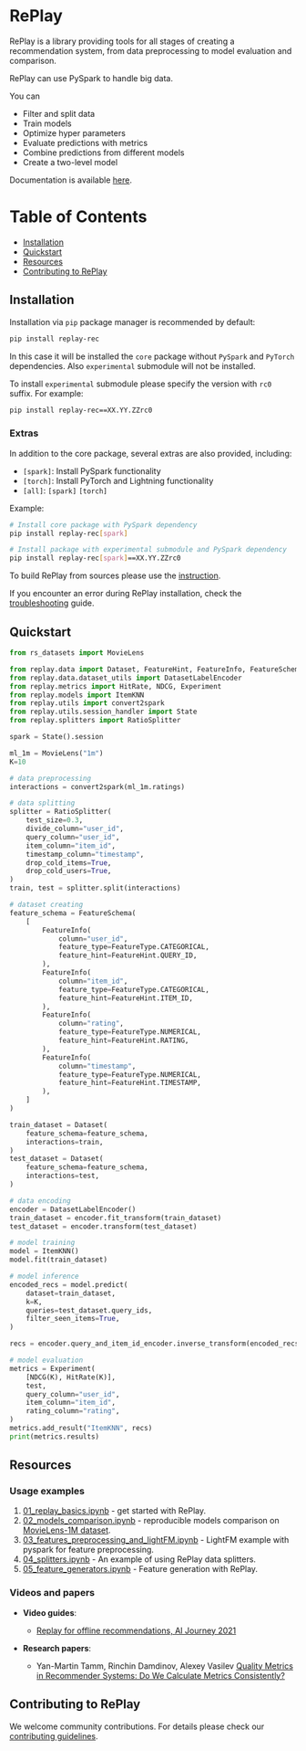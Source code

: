 # RePlay

RePlay is a library providing tools for all stages of creating a recommendation system, from data preprocessing to model evaluation and comparison.

RePlay can use PySpark to handle big data.

You can

- Filter and split data
- Train models
- Optimize hyper parameters
- Evaluate predictions with metrics
- Combine predictions from different models
- Create a two-level model

Documentation is available [here](https://sb-ai-lab.github.io/RePlay/).

<a name="toc"></a>
# Table of Contents

* [Installation](#installation)
* [Quickstart](#quickstart)
* [Resources](#examples)
* [Contributing to RePlay](#contributing)


<a name="installation"></a>
## Installation

Installation via `pip` package manager is recommended by default:

```bash
pip install replay-rec
```

In this case it will be installed the `core` package without `PySpark` and `PyTorch` dependencies.
Also `experimental` submodule will not be installed.

To install `experimental` submodule please specify the version with `rc0` suffix.
For example:

```bash
pip install replay-rec==XX.YY.ZZrc0
```

### Extras

In addition to the core package, several extras are also provided, including:
- `[spark]`: Install PySpark functionality
- `[torch]`: Install PyTorch and Lightning functionality
- `[all]`: `[spark]` `[torch]`

Example:
```bash
# Install core package with PySpark dependency
pip install replay-rec[spark]

# Install package with experimental submodule and PySpark dependency
pip install replay-rec[spark]==XX.YY.ZZrc0
```

To build RePlay from sources please use the [instruction](CONTRIBUTING.md#installing-from-the-source).

If you encounter an error during RePlay installation, check the [troubleshooting](https://sb-ai-lab.github.io/RePlay/pages/installation.html#troubleshooting) guide.


<a name="quickstart"></a>
## Quickstart

```python
from rs_datasets import MovieLens

from replay.data import Dataset, FeatureHint, FeatureInfo, FeatureSchema, FeatureType
from replay.data.dataset_utils import DatasetLabelEncoder
from replay.metrics import HitRate, NDCG, Experiment
from replay.models import ItemKNN
from replay.utils import convert2spark
from replay.utils.session_handler import State
from replay.splitters import RatioSplitter

spark = State().session

ml_1m = MovieLens("1m")
K=10

# data preprocessing
interactions = convert2spark(ml_1m.ratings)

# data splitting
splitter = RatioSplitter(
    test_size=0.3,
    divide_column="user_id",
    query_column="user_id",
    item_column="item_id",
    timestamp_column="timestamp",
    drop_cold_items=True,
    drop_cold_users=True,
)
train, test = splitter.split(interactions)

# dataset creating
feature_schema = FeatureSchema(
    [
        FeatureInfo(
            column="user_id",
            feature_type=FeatureType.CATEGORICAL,
            feature_hint=FeatureHint.QUERY_ID,
        ),
        FeatureInfo(
            column="item_id",
            feature_type=FeatureType.CATEGORICAL,
            feature_hint=FeatureHint.ITEM_ID,
        ),
        FeatureInfo(
            column="rating",
            feature_type=FeatureType.NUMERICAL,
            feature_hint=FeatureHint.RATING,
        ),
        FeatureInfo(
            column="timestamp",
            feature_type=FeatureType.NUMERICAL,
            feature_hint=FeatureHint.TIMESTAMP,
        ),
    ]
)

train_dataset = Dataset(
    feature_schema=feature_schema,
    interactions=train,
)
test_dataset = Dataset(
    feature_schema=feature_schema,
    interactions=test,
)

# data encoding
encoder = DatasetLabelEncoder()
train_dataset = encoder.fit_transform(train_dataset)
test_dataset = encoder.transform(test_dataset)

# model training
model = ItemKNN()
model.fit(train_dataset)

# model inference
encoded_recs = model.predict(
    dataset=train_dataset,
    k=K,
    queries=test_dataset.query_ids,
    filter_seen_items=True,
)

recs = encoder.query_and_item_id_encoder.inverse_transform(encoded_recs)

# model evaluation
metrics = Experiment(
    [NDCG(K), HitRate(K)],
    test,
    query_column="user_id",
    item_column="item_id",
    rating_column="rating",
)
metrics.add_result("ItemKNN", recs)
print(metrics.results)
```

<a name="examples"></a>
## Resources

### Usage examples
1. [01_replay_basics.ipynb](https://github.com/sb-ai-lab/RePlay/blob/main/experiments/01_replay_basics.ipynb) - get started with RePlay.
2. [02_models_comparison.ipynb](https://github.com/sb-ai-lab/RePlay/blob/main/experiments/02_models_comparison.ipynb) - reproducible models comparison on [MovieLens-1M dataset](https://grouplens.org/datasets/movielens/1m/).
3. [03_features_preprocessing_and_lightFM.ipynb](https://github.com/sb-ai-lab/RePlay/blob/main/experiments/03_features_preprocessing_and_lightFM.ipynb) - LightFM example with pyspark for feature preprocessing.
3. [04_splitters.ipynb](https://github.com/sb-ai-lab/RePlay/blob/main/experiments/04_splitters.ipynb) - An example of using RePlay data splitters.
3. [05_feature_generators.ipynb](https://github.com/sb-ai-lab/RePlay/blob/main/experiments/05_feature_generators.ipynb) - Feature generation with RePlay.


### Videos and papers
* **Video guides**:
	- [Replay for offline recommendations, AI Journey 2021](https://www.youtube.com/watch?v=ejQZKGAG0xs)

* **Research papers**:
	- Yan-Martin Tamm, Rinchin Damdinov, Alexey Vasilev [Quality Metrics in Recommender Systems: Do We Calculate Metrics Consistently?](https://dl.acm.org/doi/10.1145/3460231.3478848)

<a name="contributing"></a>
## Contributing to RePlay

We welcome community contributions. For details please check our [contributing guidelines](CONTRIBUTING.md).
